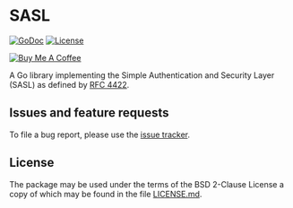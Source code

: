 # SASL

[![GoDoc](https://godoc.org/mellium.im/sasl?status.svg)](https://godoc.org/mellium.im/sasl)
[![License](https://img.shields.io/badge/license-FreeBSD-blue.svg)](https://opensource.org/licenses/BSD-2-Clause)

[![Buy Me A Coffee](https://www.buymeacoffee.com/assets/img/custom_images/purple_img.png)](https://www.buymeacoffee.com/samwhited)

A Go library implementing the Simple Authentication and Security Layer (SASL) as
defined by [RFC 4422][rfc4422].

## Issues and feature requests

To file a bug report, please use the [issue tracker][issues].

## License

The package may be used under the terms of the BSD 2-Clause License a copy of
which may be found in the file [LICENSE.md][LICENSE].

[rfc4422]: https://tools.ietf.org/html/rfc4422
[issues]: https://bitbucket.org/mellium/sasl/issues?status=new&status=open
[LICENSE]: ./LICENSE.md

